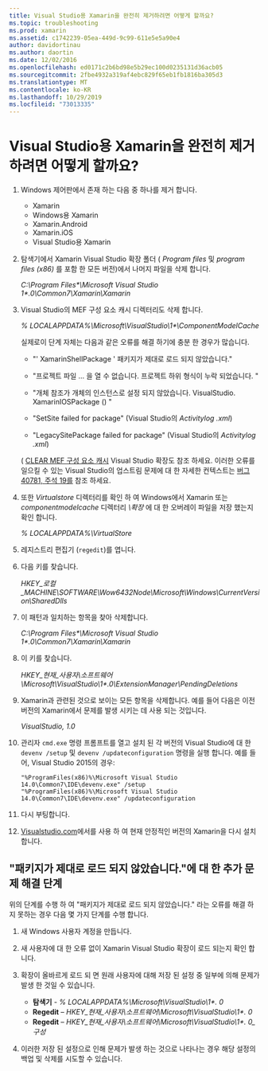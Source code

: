 ```yaml
---
title: Visual Studio용 Xamarin을 완전히 제거하려면 어떻게 할까요?
ms.topic: troubleshooting
ms.prod: xamarin
ms.assetid: c1742239-05ea-449d-9c99-611e5e5a90e4
author: davidortinau
ms.author: daortin
ms.date: 12/02/2016
ms.openlocfilehash: ed0171c2b6bd98e5b29ec100d0235131d36acb05
ms.sourcegitcommit: 2fbe4932a319af4ebc829f65eb1fb1816ba305d3
ms.translationtype: MT
ms.contentlocale: ko-KR
ms.lasthandoff: 10/29/2019
ms.locfileid: "73013335"
---
```

# <a name="how-do-i-perform-a-thorough-uninstall-for-xamarin-for-visual-studio"></a>Visual Studio용 Xamarin을 완전히 제거하려면 어떻게 할까요?

1. Windows 제어판에서 존재 하는 다음 중 하나를 제거 합니다.

    - Xamarin
    - Windows용 Xamarin
    - Xamarin.Android
    - Xamarin.iOS
    - Visual Studio용 Xamarin

2. 탐색기에서 Xamarin Visual Studio 확장 폴더 ( _Program files_ 및 _program files (x86)_ 를 포함 한 모든 버전)에서 나머지 파일을 삭제 합니다.

    _C:\\Program Files\*\\Microsoft Visual Studio 1\*.0\\Common7\\Xamarin\\Xamarin_

3. Visual Studio의 MEF 구성 요소 캐시 디렉터리도 삭제 합니다.

    _% LOCALAPPDATA%\\Microsoft\\VisualStudio\\1\*\\ComponentModelCache_

    실제로이 단계 자체는 다음과 같은 오류를 해결 하기에 충분 한 경우가 많습니다.

    - "' XamarinShellPackage ' 패키지가 제대로 로드 되지 않았습니다."

    - "프로젝트 파일 ... 을 열 수 없습니다. 프로젝트 하위 형식이 누락 되었습니다. "

    - "개체 참조가 개체의 인스턴스로 설정 되지 않았습니다.  VisualStudio. XamarinIOSPackage () "

    - "SetSite failed for package" (Visual Studio의 _Activitylog .xml_)

    - "LegacySitePackage failed for package" (Visual Studio의 _Activitylog .xml_)

    ( [CLEAR MEF 구성 요소 캐시](https://visualstudiogallery.msdn.microsoft.com/22b94661-70c7-4a93-9ca3-8b6dd45f47cd) Visual Studio 확장도 참조 하세요.  이러한 오류를 일으킬 수 있는 Visual Studio의 업스트림 문제에 대 한 자세한 컨텍스트는 [버그 40781, 주석 19를](https://bugzilla.xamarin.com/show_bug.cgi?id=40781#c19) 참조 하세요.

4. 또한 _Virtualstore_ 디렉터리를 확인 하 여 Windows에서 Xamarin 또는 _componentmodelcache_ 디렉터리 _\\확장_ 에 대 한 오버레이 파일을 저장 했는지 확인 합니다.

    _% LOCALAPPDATA%\\VirtualStore_

5. 레지스트리 편집기 (`regedit`)를 엽니다.

6. 다음 키를 찾습니다.

    _HKEY\_로컬\_MACHINE\\SOFTWARE\\Wow6432Node\\Microsoft\\Windows\\CurrentVersion\\SharedDlls_

7. 이 패턴과 일치하는 항목을 찾아 삭제합니다.

    _C:\\Program Files\*\\Microsoft Visual Studio 1\*.0\\Common7\\Xamarin\\Xamarin_

8. 이 키를 찾습니다.

    _HKEY\_현재\_사용자\\소프트웨어\\Microsoft\\VisualStudio\\1\*.0\\ExtensionManager\\PendingDeletions_

9. Xamarin과 관련된 것으로 보이는 모든 항목을 삭제합니다.  예를 들어 다음은 이전 버전의 Xamarin에서 문제를 발생 시키는 데 사용 되는 것입니다.

    _VisualStudio, 1.0_

10. 관리자 `cmd.exe` 명령 프롬프트를 열고 설치 된 각 버전의 Visual Studio에 대 한 `devenv /setup` 및 `devenv /updateconfiguration` 명령을 실행 합니다.  예를 들어, Visual Studio 2015의 경우:

    ```
    "%ProgramFiles(x86)%\Microsoft Visual Studio 14.0\Common7\IDE\devenv.exe" /setup
    "%ProgramFiles(x86)%\Microsoft Visual Studio 14.0\Common7\IDE\devenv.exe" /updateconfiguration
    ```

11. 다시 부팅합니다.

12. [Visualstudio.com](https://visualstudio.com/xamarin/)에서를 사용 하 여 현재 안정적인 버전의 Xamarin을 다시 설치 합니다.

## <a name="additional-troubleshooting-steps-for-package-did-not-load-correctly"></a>"패키지가 제대로 로드 되지 않았습니다."에 대 한 추가 문제 해결 단계

위의 단계를 수행 하 여 "패키지가 제대로 로드 되지 않았습니다." 라는 오류를 해결 하지 못하는 경우 다음 몇 가지 단계를 수행 합니다.

1. 새 Windows 사용자 계정을 만듭니다.

2. 새 사용자에 대 한 오류 없이 Xamarin Visual Studio 확장이 로드 되는지 확인 합니다.

3. 확장이 올바르게 로드 되 면 원래 사용자에 대해 저장 된 설정 중 일부에 의해 문제가 발생 한 것일 수 있습니다.

    - **탐색기** - _% LOCALAPPDATA%\\Microsoft\\VisualStudio\\1\*. 0_
    - **Regedit** – _HKEY\_현재\_사용자\\소프트웨어\\Microsoft\\VisualStudio\\1\*. 0_
    - **Regedit** – _HKEY\_현재\_사용자\\소프트웨어\\Microsoft\\VisualStudio\\1\*. 0\_구성_

4. 이러한 저장 된 설정으로 인해 문제가 발생 하는 것으로 나타나는 경우 해당 설정의 백업 및 삭제를 시도할 수 있습니다.

